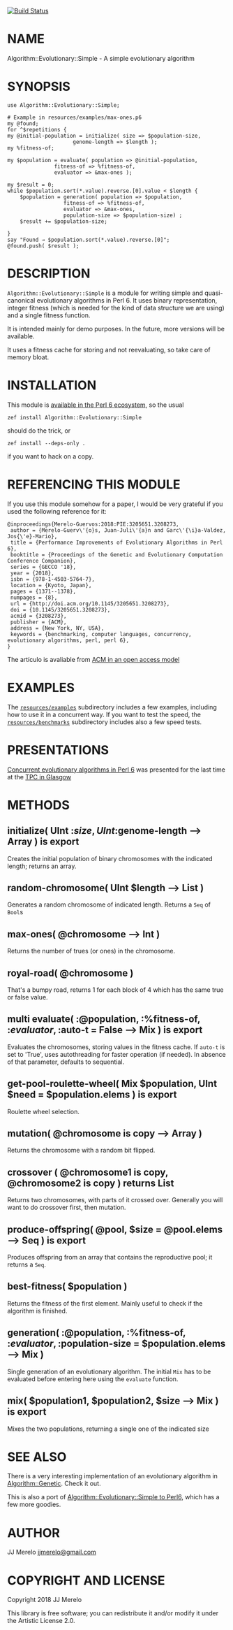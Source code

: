 [![Build Status](https://travis-ci.org/JJ/p6-algorithm-evolutionary-simple.svg?branch=master)](https://travis-ci.org/JJ/p6-algorithm-evolutionary-simple)

NAME
====

Algorithm::Evolutionary::Simple - A simple evolutionary algorithm

SYNOPSIS
========

    use Algorithm::Evolutionary::Simple;

	# Example in resources/examples/max-ones.p6
    my @found;
    for ^$repetitions {
	my @initial-population = initialize( size => $population-size,
					     genome-length => $length );
	my %fitness-of;
	
	my $population = evaluate( population => @initial-population,
				   fitness-of => %fitness-of,
				   evaluator => &max-ones );
	
	my $result = 0;
	while $population.sort(*.value).reverse.[0].value < $length {
	    $population = generation( population => $population,
				      fitness-of => %fitness-of,
				      evaluator => &max-ones,
				      population-size => $population-size) ;
	    $result += $population-size;
	    
	}
	say "Found → $population.sort(*.value).reverse.[0]";
	@found.push( $result );


DESCRIPTION
===========

`Algorithm::Evolutionary::Simple` is a module for writing simple and quasi-canonical evolutionary algorithms in Perl 6. It uses binary representation, integer fitness (which is needed for the kind of data structure we are using) and a single fitness function.

It is intended mainly for demo purposes. In the future, more versions will be available. 

It uses a fitness cache for storing and not reevaluating, so take care
of memory bloat.

INSTALLATION
============

This module is [available in the Perl 6 ecosystem](https://modules.perl6.org/dist/Algorithm::Evolutionary::Simple:cpan:JMERELO), so the usual

	zef install Algorithm::Evolutionary::Simple

should do the trick, or

	zef install --deps-only .

if you want to hack on a copy.

REFERENCING THIS MODULE
=======================

If you use this module somehow for a paper, I would be very grateful
if you used the following reference for it:

```
@inproceedings{Merelo-Guervos:2018:PIE:3205651.3208273,
 author = {Merelo-Guerv\'{o}s, Juan-Juli\'{a}n and Garc\'{\i}a-Valdez, Jos{\'e}-Mario},
 title = {Performance Improvements of Evolutionary Algorithms in Perl 6},
 booktitle = {Proceedings of the Genetic and Evolutionary Computation Conference Companion},
 series = {GECCO '18},
 year = {2018},
 isbn = {978-1-4503-5764-7},
 location = {Kyoto, Japan},
 pages = {1371--1378},
 numpages = {8},
 url = {http://doi.acm.org/10.1145/3205651.3208273},
 doi = {10.1145/3205651.3208273},
 acmid = {3208273},
 publisher = {ACM},
 address = {New York, NY, USA},
 keywords = {benchmarking, computer languages, concurrency, evolutionary algorithms, perl, perl 6},
} 

```

The artículo is avaliable from [ACM in an open access model](https://dl.acm.org/citation.cfm?id=3208273)

EXAMPLES
========

The [`resources/examples`](resources/examples) subdirectory includes a few examples, including how to use it in a concurrent way. If you want to test the speed, the [`resources/benchmarks`](resources/benchmarks) subdirectory includes also a few speed tests.

PRESENTATIONS
=============

[Concurrent evolutionary algorithms in Perl 6](https://jj.github.io/evosoft-concurrent-perl6/#/) was presented for the last time at the [TPC in Glasgow](http://act.perlconference.org/tpc-2018-glasgow/)

METHODS
=======

initialize( UInt :$size, UInt :$genome-length --> Array ) is export
-------------------------------------------------------------------

Creates the initial population of binary chromosomes with the indicated length; returns an array. 

random-chromosome( UInt $length --> List )
------------------------------------------

Generates a random chromosome of indicated length. Returns a `Seq` of `Bool`s

max-ones( @chromosome --> Int )
-------------------------------

Returns the number of trues (or ones) in the chromosome.

royal-road( @chromosome )
-------------------------

That's a bumpy road, returns 1 for each block of 4 which has the same true or false value.

multi evaluate( :@population, :%fitness-of, :$evaluator, :$auto-t = False --> Mix ) is export
---------------------------------------------------------------------------------------------

Evaluates the chromosomes, storing values in the fitness cache. If `auto-t` is set to 'True', uses autothreading for faster operation (if needed). In absence of that parameter, defaults to sequential.

get-pool-roulette-wheel( Mix $population, UInt $need = $population.elems ) is export
------------------------------------------------------------------------------------

Roulette wheel selection. 

mutation( @chromosome is copy --> Array )
-----------------------------------------

Returns the chromosome with a random bit flipped.

crossover ( @chromosome1 is copy, @chromosome2 is copy ) returns List
---------------------------------------------------------------------

Returns two chromosomes, with parts of it crossed over. Generally you will want to do crossover first, then mutation. 

produce-offspring( @pool, $size = @pool.elems --> Seq ) is export
-----------------------------------------------------------------

Produces offspring from an array that contains the reproductive pool; it returns a `Seq`.

best-fitness( $population )
---------------------------

Returns the fitness of the first element. Mainly useful to check if the algorithm is finished.

generation( :@population, :%fitness-of, :$evaluator, :$population-size = $population.elems --> Mix )
----------------------------------------------------------------------------------------------------

Single generation of an evolutionary algorithm. The initial `Mix` has to be evaluated before entering here using the `evaluate` function.

mix( $population1, $population2, $size --> Mix ) is export 
-----------------------------------------------------------

Mixes the two populations, returning a single one of the indicated size

SEE ALSO
========

There is a very interesting implementation of an evolutionary algorithm in [Algorithm::Genetic](Algorithm::Genetic). Check it out.

This is also a port of [Algorithm::Evolutionary::Simple to Perl6](https://metacpan.org/release/Algorithm-Evolutionary-Simple), which has a few more goodies. 

AUTHOR
======

JJ Merelo <jjmerelo@gmail.com>

COPYRIGHT AND LICENSE
=====================

Copyright 2018 JJ Merelo

This library is free software; you can redistribute it and/or modify it under the Artistic License 2.0.

